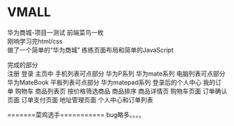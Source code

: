 # VMALL
华为商城-项目一测试
前端菜鸟一枚  
刚响学习完html/css  
做了一个简单的“华为商城”
练练页面布局和简单的JavaScript

完成的部分   
注册 登录
主页中 
  手机列表可点部分 
      华为P系列  华为mate系列 
  电脑列表可点部分
      华为MateBook
  平板列表可点部分
      华为matepad系列
  登录后的个人中心  我的订单  购物车
商品列表页
  按价格筛选商品
  商品排序
商品详情页
购物车页面
订单确认页面
订单支付页面
地址管理页面
个人中心和订单列表


=======菜鸡选手===========
bug略多。。。。
